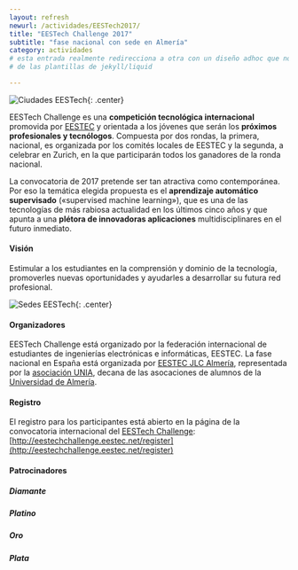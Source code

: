 ```yaml
---
layout: refresh
newurl: /actividades/EESTech2017/
title: "EESTech Challenge 2017"
subtitle: "fase nacional con sede en Almería"
category: actividades
# esta entrada realmente redirecciona a otra con un diseño adhoc que no tira
# de las plantillas de jekyll/liquid

---
```



![Ciudades EESTech](/recursos/2017-04-01/cabecera.jpg
 "Ciudades EESTech"){: .center}

 EESTech Challenge es una __competición tecnológica internacional__
 promovida por [EESTEC](http://eestec.net/) y orientada a los jóvenes que serán los __próximos profesionales y tecnólogos__. Compuesta por dos  rondas, la primera, nacional, es organizada por los comités locales de EESTEC y la  segunda, a celebrar en Zurich, en la que participarán todos los  ganadores de la ronda nacional.

 La convocatoria de 2017 pretende ser tan atractiva como contemporánea.
 Por eso la temática elegida propuesta es el __aprendizaje automático
 supervisado__ («supervised machine learning»), que es una de las
 tecnologías de más rabiosa actualidad en los últimos cinco años y que
 apunta a una __plétora de innovadoras aplicaciones__ multidisciplinares en
 el futuro inmediato.

#### Visión

 Estimular a los estudiantes en la comprensión y dominio de la
 tecnología, promoverles nuevas oportunidades y ayudarles a desarrollar su
 futura red profesional.


 ![](/recursos/2017-04-01/mapa.jpg "Sedes EESTech"){: .center}

#### Organizadores

EESTech Challenge está organizado por la federación internacional de estudiantes de
ingenierías electrónicas e informáticas, EESTEC. La fase nacional en España está organizada por [EESTEC JLC Almería](http://eestec.net/cities/almeria/), representada por la [asociación UNIA](http://asociacion-unia.es/), decana de las asocaciones de alumnos de la [Universidad de Almería](http://ual.es).

#### Registro

 El registro para los participantes está abierto en la página de la convocatoria internacional del [EESTech Challenge](http://eestechchallenge.eestec.net): [http://eestechchallenge.eestec.net/register](http://eestechchallenge.eestec.net/register)

#### Patrocinadores

##### Diamante
##### Platino
##### Oro
##### Plata
